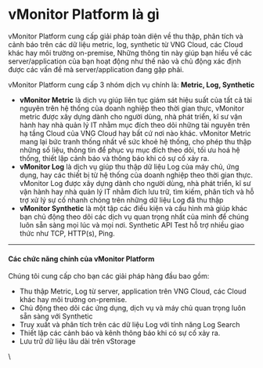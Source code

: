 # vMonitor Platform là gì

vMonitor Platform cung cấp giải pháp toàn diện về thu thập, phân tích và cảnh báo trên các dữ liệu metric, log, synthetic từ VNG Cloud, các Cloud khác hay môi trường on-premise, Những thông tin này giúp bạn hiểu về các server/application của bạn hoạt động như thế nào và chủ động xác định được các vấn đề mà server/application đang gặp phải.&#x20;

vMonitor Platform cung cấp 3 nhóm dịch vụ chính là: **Metric, Log, Synthetic**&#x20;

* **vMonitor Metric** là dịch vụ giúp liên tục giám sát hiệu suất của tất cả tài nguyên trên hệ thống của doanh nghiệp theo thời gian thực, vMonitor metric được xây dựng dành cho người dùng, nhà phát triển, kĩ sư vận hành hay nhà quản lý IT nhằm mục đích theo dõi những tài nguyên trên hạ tầng Cloud của VNG Cloud hay bất cứ nơi nào khác. vMonitor Metric mang lại bức tranh thống nhất về sức khoẻ hệ thống, cho phép thu thập những số liệu, thông tin để phục vụ mục đích theo dõi, tối ưu hoá hệ thống, thiết lập cảnh báo và thông báo khi có sự cố xảy ra.&#x20;
* **vMonitor Log** là dịch vụ giúp thu thập dữ liệu Log của máy chủ, ứng dụng, hay các thiết bị từ hệ thống của doanh nghiệp theo thời gian thực. vMonitor Log được xây dựng dành cho người dùng, nhà phát triển, kĩ sư vận hành hay nhà quản lý IT nhằm đích lưu trữ, tìm kiếm, phân tích và hỗ trợ xử lý sự cố nhanh chóng trên những dữ liệu Log đã thu thập&#x20;
* **vMonitor Synthetic** là một tập các điều kiện và cấu hình mà giúp khác bạn chủ động theo dõi các dịch vụ quan trọng nhất của mình để chúng luôn sẵn sàng mọi lúc và mọi nơi. Synthetic API Test hỗ trợ nhiều giao thức như TCP, HTTP(s), Ping.&#x20;



***

#### Các chức năng chính của vMonitor Platform <a href="#vmonitorplatformlagi-cacchucnangchinhcuavmonitorplatform" id="vmonitorplatformlagi-cacchucnangchinhcuavmonitorplatform"></a>

Chúng tôi cung cấp cho bạn các giải pháp hàng đầu bao gồm:

* Thu thập Metric, Log từ server, application trên VNG Cloud, các Cloud khác hay môi trường on-premise.&#x20;
* Chủ động theo dõi các ứng dụng, dịch vụ và máy chủ quan trọng luôn sẵn sàng với Synthetic
* Truy xuất và phân tích trên các dữ liệu Log với tính năng Log Search
* Thiết lập các cảnh báo và kênh thông báo khi có sự cố xảy ra.
* Lưu trữ dữ liệu lâu dài trên vStorage&#x20;

\
